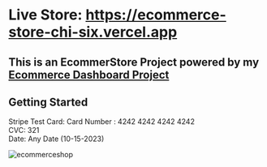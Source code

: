 # Live Store: https://ecommerce-store-chi-six.vercel.app

## This is an EcommerStore Project powered by my [Ecommerce Dashboard Project](https://github.com/cjpanda/ecommerce-dashboard)

## Getting Started

Stripe Test Card: 
Card Number : 4242 4242 4242 4242
<br>CVC: 321
<br>Date: Any Date (10-15-2023)

![ecommerceshop](https://github.com/cjpanda/ecommerce-store/assets/107156444/4d232abb-2842-4a6d-b059-1d944e3318c2)



